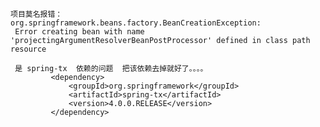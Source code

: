 
    项目莫名报错：
    org.springframework.beans.factory.BeanCreationException:
     Error creating bean with name 'projectingArgumentResolverBeanPostProcessor' defined in class path resource 
     
     是 spring-tx  依赖的问题  把该依赖去掉就好了。。。。
             <dependency>
                 <groupId>org.springframework</groupId>
                 <artifactId>spring-tx</artifactId>
                 <version>4.0.0.RELEASE</version>
             </dependency>